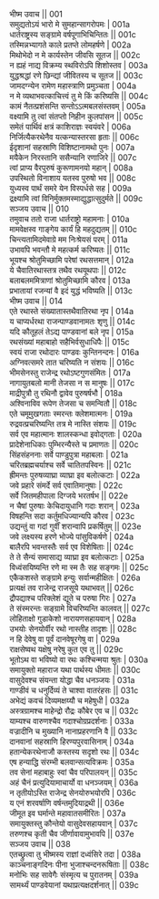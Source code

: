 भीष्म उवाच ||	001    
समुद्यतोऽयं भारो मे सुमहान्सागरोपमः |	001a  
धार्तराष्ट्रस्य सङ्ग्रामे वर्षपूगाभिचिन्तितः ||	001c  
तस्मिन्नभ्यागते काले प्रतप्ते लोमहर्षणे |	002a  
मिथोभेदो न मे कार्यस्तेन जीवसि सूतज ||	002c  
न ह्यहं नाद्य विक्रम्य स्थविरोऽपि शिशोस्तव |	003a  
युद्धश्रद्धां रणे छिन्द्यां जीवितस्य च सूतज ||	003c  
जामदग्न्येन रामेण महास्त्राणि प्रमुञ्चता |	004a  
न मे व्यथाभवत्काचित्त्वं तु मे किं करिष्यसि ||	004c  
कामं नैतत्प्रशंसन्ति सन्तोऽऽत्मबलसंस्तवम् |	005a  
वक्ष्यामि तु त्वां संतप्तो निहीन कुलपांसन ||	005c  
समेतं पार्थिवं क्षत्रं काशिराज्ञः स्वयंवरे |	006a  
निर्जित्यैकरथेनैव यत्कन्यास्तरसा हृताः ||	006c  
ईदृशानां सहस्राणि विशिष्टानामथो पुनः |	007a  
मयैकेन निरस्तानि ससैन्यानि रणाजिरे ||	007c  
त्वां प्राप्य वैरपुरुषं कुरूणामनयो महान् |	008a  
उपस्थितो विनाशाय यतस्व पुरुषो भव ||	008c  
युध्यस्व पार्थं समरे येन विस्पर्धसे सह |	009a  
द्रक्ष्यामि त्वां विनिर्मुक्तमस्माद्युद्धात्सुदुर्मते ||	009c  
सञ्जय उवाच ||	010    
तमुवाच ततो राजा धार्तराष्ट्रो महामनाः |	010a  
मामवेक्षस्व गाङ्गेय कार्यं हि महदुद्यतम् ||	010c  
चिन्त्यतामिदमेवाग्रे मम निःश्रेयसं परम् |	011a  
उभावपि भवन्तौ मे महत्कर्म करिष्यतः ||	011c  
भूयश्च श्रोतुमिच्छामि परेषां रथसत्तमान् |	012a  
ये चैवातिरथास्तत्र तथैव रथयूथपाः ||	012c  
बलाबलममित्राणां श्रोतुमिच्छामि कौरव |	013a  
प्रभातायां रजन्यां वै इदं युद्धं भविष्यति ||	013c  
भीष्म उवाच ||	014    
एते रथास्ते संख्यातास्तथैवातिरथा नृप  |	014a  
य चाप्यर्धरथा राजन्पाण्डवानामतः शृणु  ||	014c  
यदि कौतूहलं तेऽद्य पाण्डवानां बले नृप |	015a  
रथसंख्यां महाबाहो सहैभिर्वसुधाधिपैः ||	015c  
स्वयं राजा रथोदारः पाण्डवः कुन्तिनन्दनः |	016a  
अग्निवत्समरे तात चरिष्यति न संशयः ||	016c  
भीमसेनस्तु राजेन्द्र रथोऽष्टगुणसंमितः |	017a  
नागायुतबलो मानी तेजसा न स मानुषः ||	017c  
माद्रीपुत्रौ तु रथिनौ द्वावेव पुरुषर्षभौ |	018a  
अश्विनाविव रूपेण तेजसा च समन्वितौ ||	018c  
एते चमूमुखगताः स्मरन्तः क्लेशमात्मनः |	019a  
रुद्रवत्प्रचरिष्यन्ति तत्र मे नास्ति संशयः ||	019c  
सर्व एव महात्मानः शालस्कन्धा इवोद्गताः |	020a  
प्रादेशेनाधिकाः पुम्भिरन्यैस्ते च प्रमाणतः ||	020c  
सिंहसंहननाः सर्वे पाण्डुपुत्रा महाबलाः |	021a  
चरितब्रह्मचर्याश्च सर्वे चातितपस्विनः ||	021c  
ह्रीमन्तः पुरुषव्याघ्रा व्याघ्रा इव बलोत्कटाः |	022a  
जवे प्रहारे संमर्दे सर्व एवातिमानुषाः |	022c  
सर्वे जितमहीपाला दिग्जये भरतर्षभ ||	022e  
न चैषां पुरुषाः केचिदायुधानि गदाः शरान् |	023a  
विषहन्ति सदा कर्तुमधिज्यान्यपि कौरव |	023c  
उद्यन्तुं वा गदां गुर्वीं शरान्वापि प्रकर्षितुम् ||	023e  
जवे लक्ष्यस्य हरणे भोज्ये पांसुविकर्षणे |	024a  
बालैरपि भवन्तस्तैः सर्व एव विशेषिताः ||	024c  
ते ते सैन्यं समासाद्य व्याघ्रा इव बलोत्कटाः |	025a  
विध्वंसयिष्यन्ति रणे मा स्म तैः सह सङ्गमः ||	025c  
एकैकशस्ते सङ्ग्रामे हन्युः सर्वान्महीक्षितः |	026a  
प्रत्यक्षं तव राजेन्द्र राजसूये यथाभवत् ||	026c  
द्रौपद्याश्च परिक्लेशं द्यूते च परुषा गिरः |	027a  
ते संस्मरन्तः सङ्ग्रामे विचरिष्यन्ति कालवत् ||	027c  
लोहिताक्षो गुडाकेशो नारायणसहायवान् |	028a  
उभयोः सेनयोर्वीर रथो नास्तीह तादृशः ||	028c  
न हि देवेषु वा पूर्वं दानवेषूरगेषु वा |	029a  
राक्षसेष्वथ यक्षेषु नरेषु कुत एव तु ||	029c  
भूतोऽथ वा भविष्यो वा रथः कश्चिन्मया श्रुतः |	030a  
समायुक्तो महाराज यथा पार्थस्य धीमतः ||	030c  
वासुदेवश्च संयन्ता योद्धा चैव धनञ्जयः |	031a  
गाण्डीवं च धनुर्दिव्यं ते चाश्वा वातरंहसः ||	031c  
अभेद्यं कवचं दिव्यमक्षय्यौ च महेषुधी |	032a  
अस्त्रग्रामश्च माहेन्द्रो रौद्रः कौबेर एव च ||	032c  
याम्यश्च वारुणश्चैव गदाश्चोग्रप्रदर्शनाः |	033a  
वज्रादीनि च मुख्यानि नानाप्रहरणानि वै ||	033c  
दानवानां सहस्राणि हिरण्यपुरवासिनाम् |	034a  
हतान्येकरथेनाजौ कस्तस्य सदृशो रथः ||	034c  
एष हन्याद्धि संरम्भी बलवान्सत्यविक्रमः |	035a  
तव सेनां महाबाहुः स्वां चैव परिपालयन् ||	035c  
अहं चैनं प्रत्युदियामाचार्यो वा धनञ्जयम् |	036a  
न तृतीयोऽस्ति राजेन्द्र सेनयोरुभयोरपि |	036c  
य एनं शरवर्षाणि वर्षन्तमुदियाद्रथी ||	036e  
जीमूत इव घर्मान्ते महावातसमीरितः |	037a  
समायुक्तस्तु कौन्तेयो वासुदेवसहायवान् |	037c  
तरुणश्च कृती चैव जीर्णावावामुभावपि ||	037e  
सञ्जय उवाच ||	038    
एतच्छ्रुत्वा तु भीष्मस्य राज्ञां दध्वंसिरे तदा  |	038a  
काञ्चनाङ्गदिनः पीना भुजाश्चन्दनरूषिताः ||	038c  
मनोभिः सह सावेगैः संस्मृत्य च पुरातनम् |	039a  
सामर्थ्यं पाण्डवेयानां यथाप्रत्यक्षदर्शनात् ||	039c  
